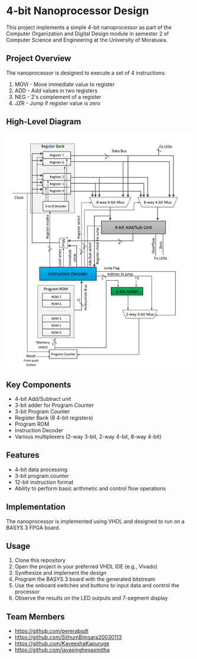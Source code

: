 # 4-bit Nanoprocessor Design

This project implements a simple 4-bit nanoprocessor as part of the Computer Organization and Digital Design module in semester 2 of Computer Science and Engineering at the University of Moratuwa.

## Project Overview

The nanoprocessor is designed to execute a set of 4 instructions:

1. MOVI - Move immediate value to register
2. ADD - Add values in two registers
3. NEG - 2's complement of a register
4. JZR - Jump if register value is zero

## High-Level Diagram

![Nanoprocessor High-Level Diagram](Images/nanoprocessor_diagram.png)

## Key Components

- 4-bit Add/Subtract unit
- 3-bit adder for Program Counter
- 3-bit Program Counter
- Register Bank (8 4-bit registers)
- Program ROM
- Instruction Decoder
- Various multiplexers (2-way 3-bit, 2-way 4-bit, 8-way 4-bit)

## Features

- 4-bit data processing
- 3-bit program counter
- 12-bit instruction format
- Ability to perform basic arithmetic and control flow operations

## Implementation

The nanoprocessor is implemented using VHDL and designed to run on a BASYS 3 FPGA board.

## Usage

1. Clone this repository
2. Open the project in your preferred VHDL IDE (e.g., Vivado)
3. Synthesize and implement the design
4. Program the BASYS 3 board with the generated bitstream
5. Use the onboard switches and buttons to input data and control the processor
6. Observe the results on the LED outputs and 7-segment display

## Team Members

- https://github.com/pererabsdt
- https://github.com/SithumBimsara20030113
- https://github.com/KaveeshaKapuruge
- https://github.com/jayasinghesasmitha

